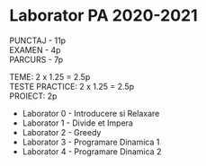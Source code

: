 # Laborator PA 2020-2021

PUNCTAJ - 11p\
EXAMEN - 4p\
PARCURS - 7p

TEME: 2 x 1.25 = 2.5p\
TESTE PRACTICE: 2 x 1.25 = 2.5p\
PROIECT: 2p

* Laborator 0 - Introducere si Relaxare
* Laborator 1 - Divide et Impera
* Laborator 2 - Greedy
* Laborator 3 - Programare Dinamica 1
* Laborator 4 - Programare Dinamica 2
